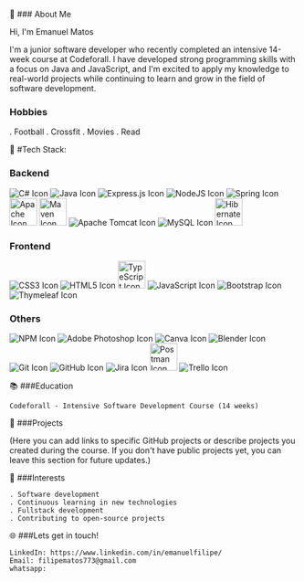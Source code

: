 💫 ### About Me
 
 Hi, I'm Emanuel Matos

I'm a junior software developer who recently completed an intensive 14-week course at Codeforall. I have developed strong programming skills with a focus on Java and JavaScript, and I'm excited to apply my knowledge to real-world projects while continuing to learn and grow in the field of software development.

  ### Hobbies
   
. Football
. Crossfit
. Movies
. Read

🚀 #Tech Stack:
   
 ### Backend

![C# Icon](https://img.icons8.com/color/48/000000/c-sharp-logo.png)
![Java Icon](https://img.icons8.com/color/48/000000/java-coffee-cup-logo.png)
![Express.js Icon](https://img.icons8.com/color/48/000000/express.png)
![NodeJS Icon](https://img.icons8.com/color/48/000000/nodejs.png)
![Spring Icon](https://img.icons8.com/color/48/000000/spring-logo.png)
<img src="https://cdn.jsdelivr.net/gh/devicons/devicon@latest/icons/apache/apache-original-wordmark.svg" alt="Apache Icon" width="48" height="48"/>
<img src="https://cdn.jsdelivr.net/gh/devicons/devicon@latest/icons/maven/maven-original-wordmark.svg" alt="Maven Icon" width="48" height="48"/>
![Apache Tomcat Icon](https://img.icons8.com/color/48/000000/tomcat.png)
![MySQL Icon](https://img.icons8.com/fluency/48/000000/mysql-logo.png)
<img src="https://cdn.jsdelivr.net/gh/devicons/devicon@latest/icons/hibernate/hibernate-original.svg" alt="Hibernate Icon" width="48" height="48"/>
          
   


### Frontend

![CSS3 Icon](https://img.icons8.com/color/48/000000/css3.png)
![HTML5 Icon](https://img.icons8.com/color/48/000000/html-5--v1.png)
<img src="https://cdn.jsdelivr.net/gh/devicons/devicon@latest/icons/typescript/typescript-plain.svg" alt="TypeScript Icon" width="48" height="48"/>
![JavaScript Icon](https://img.icons8.com/color/48/000000/javascript--v1.png)
![Bootstrap Icon](https://img.icons8.com/color/48/000000/bootstrap.png)
![Thymeleaf Icon](https://img.icons8.com/color/48/000000/thymeleaf.png)


  ### Others

   ![NPM Icon](https://img.icons8.com/color/48/000000/npm.png)
   ![Adobe Photoshop Icon](https://img.icons8.com/color/48/000000/adobe-photoshop--v1.png)
   ![Canva Icon](https://img.icons8.com/fluency/48/000000/canva.png)
   ![Blender Icon](https://img.icons8.com/color/48/000000/blender-3d.png)
   ![Git Icon](https://img.icons8.com/color/48/000000/git.png)
   ![GitHub Icon](https://img.icons8.com/fluency/48/000000/github.png)
   ![Jira Icon](https://img.icons8.com/color/48/000000/jira.png)
  <img src="https://cdn.jsdelivr.net/gh/devicons/devicon@latest/icons/postman/postman-plain.svg" alt="Postman Icon" width="48" height="48"/>
   ![Trello Icon](https://img.icons8.com/color/48/000000/trello.png)


  📚 ###Education

    Codeforall - Intensive Software Development Course (14 weeks)


🌟 ###Projects

(Here you can add links to specific GitHub projects or describe projects you created during the course. If you don't have public projects yet, you can leave this section for future updates.)


🎯 ###Interests

    . Software development
    . Continuous learning in new technologies
    . Fullstack development 
    . Contributing to open-source projects

🌐 ###Lets get in touch!

    LinkedIn: https://www.linkedin.com/in/emanuelfilipe/
    Email: filipematos773@gmail.com
    whatsapp:








